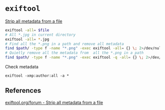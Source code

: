 # `exiftool`

[Strip all metadata from a file](https://exiftool.org/forum/index.php?topic=10479.0)
```bash
exiftool -all= $file
# All *.jpg in current directory
exiftool -all= *.jpg
# Find all the *.png in a path and remove all metadata
find $path/ -type f -name "*.png" -exec exiftool -all= {} \; 2>/dev/null
# Quietly remove all the metadata from  all the *.png in a path 
find $path/ -type f -name "*.png" -exec exiftool -q -all= {} \; 2>/dev/null
```

Check metadata
```
exiftool -xmp:author:all -a *
```

## References

[exiftool.org/forum - Strip all metadata from a file](https://exiftool.org/forum/index.php?topic=10479.0)